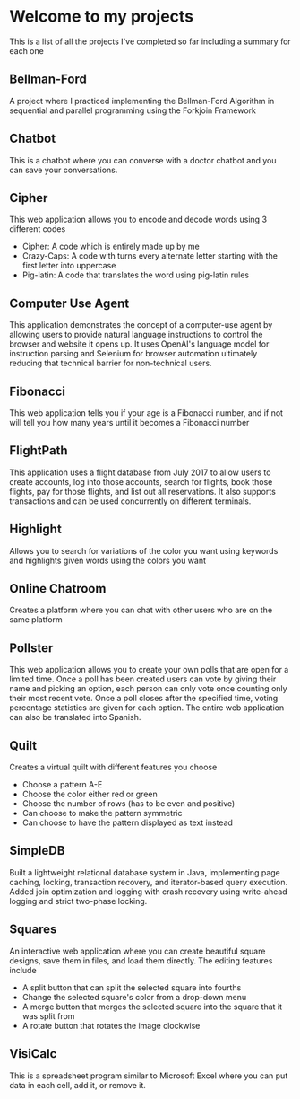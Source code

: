 # Welcome to my projects
This is a list of all the projects I've completed so far including a summary for each one

## Bellman-Ford
A project where I practiced implementing the Bellman-Ford Algorithm in sequential and parallel programming using the Forkjoin Framework

## Chatbot
This is a chatbot where you can converse with a doctor chatbot and you can save your conversations.

## Cipher
This web application allows you to encode and decode words using 3 different codes
- Cipher: A code which is entirely made up by me
- Crazy-Caps: A code with turns every alternate letter starting with the first letter into uppercase
- Pig-latin: A code that translates the word using pig-latin rules

## Computer Use Agent 
This application demonstrates the concept of a computer-use agent by
allowing users to provide natural language instructions to control the browser and website it opens up.
It uses OpenAI's language model for instruction parsing and Selenium for browser automation ultimately 
reducing that technical barrier for non-technical users.

## Fibonacci
This web application tells you if your age is a Fibonacci number, and if not will tell you how many years until it becomes a Fibonacci number

## FlightPath
This application uses a flight database from July 2017 to allow users to 
create accounts, log into those accounts, search for flights, book those flights, pay for those flights, and list out all reservations.
It also supports transactions and can be used concurrently on different terminals.

## Highlight
Allows you to search for variations of the color you want using keywords and highlights given words using the colors you want

## Online Chatroom
Creates a platform where you can chat with other users who are on the same platform

## Pollster
This web application allows you to create your own polls that are open for a limited time.
Once a poll has been created users can vote by giving their name and picking an option, each person can only vote once counting only their most recent vote.
Once a poll closes after the specified time, voting percentage statistics are given for each option.
The entire web application can also be translated into Spanish.

## Quilt
Creates a virtual quilt with different features you choose
- Choose a pattern A-E
- Choose the color either red or green
- Choose the number of rows (has to be even and positive)
- Can choose to make the pattern symmetric
- Can choose to have the pattern displayed as text instead

## SimpleDB
Built a lightweight relational database system in Java, implementing page caching, locking, transaction recovery, and iterator-based query execution. Added join optimization and logging with crash recovery using write-ahead logging and strict two-phase locking.

## Squares
An interactive web application where you can create beautiful square designs, save them in files, and load them directly. The editing features include
- A split button that can split the selected square into fourths
- Change the selected square's color from a drop-down menu
- A merge button that merges the selected square into the square that it was split from
- A rotate button that rotates the image clockwise

## VisiCalc
This is a spreadsheet program similar to Microsoft Excel where you can put data in each cell, add it, or remove it.    
